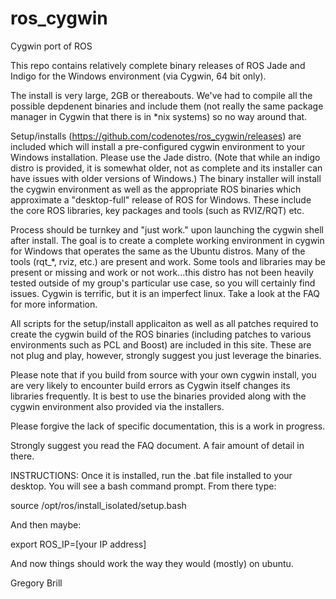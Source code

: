 # ros_cygwin
Cygwin port of ROS

This repo contains relatively complete binary releases of ROS Jade and Indigo for the Windows environment (via Cygwin, 64 bit only). 

The install is very large, 2GB or thereabouts. We've had to compile all the possible depdenent binaries and include them (not really the same package manager in Cygwin that there is in *nix systems) so no way around that. 

Setup/installs (https://github.com/codenotes/ros_cygwin/releases) are included which will install a pre-configured cygwin environment to your Windows installation. Please use the Jade distro. (Note that while an indigo distro is provided, it is somewhat older, not as complete and its installer can have issues with older versions of Windows.)  The binary installer will install the cygwin environment as well as the appropriate ROS binaries which approximate a "desktop-full" release of ROS for Windows.  These include the core ROS libraries, key packages and tools (such as RVIZ/RQT) etc.  

Process should be turnkey and "just work." upon launching the cygwin shell after install.  The goal is to create a complete working environment in cygwin for Windows that operates the same as the Ubuntu distros.  Many of the tools (rqt_*, rviz, etc.) are present and work. Some tools and libraries may be present or missing and work or not work...this distro has not been heavily tested outside of my group's particular use case, so you will certainly find issues.  Cygwin is terrific, but it is an imperfect linux.  Take a look at the FAQ for more information. 

All scripts for the setup/install applicaiton as well as all patches required to create the cygwin build of the ROS binaries (including patches to various environments such as PCL and Boost) are included in this site.  These are not plug and play, however, strongly suggest you just leverage the binaries.  

Please note that if you build from source with your own cygwin install, you are very likely to encounter build errors as Cygwin itself changes its libraries frequently.  It is best to use the binaries provided along with the cygwin environment also provided via the installers.

Please forgive the lack of specific documentation, this is a work in progress. 

Strongly suggest you read the FAQ document.  A fair amount of detail in there. 

INSTRUCTIONS:
Once it is installed, run the .bat file installed to your desktop.  You will see a bash command prompt. From there type:

source /opt/ros/install_isolated/setup.bash

And then maybe:

export ROS_IP=[your IP address]

And now things should work the way they would (mostly) on ubuntu.  


Gregory Brill

